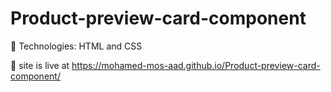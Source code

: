 # Product-preview-card-component

	Technologies: 
HTML and CSS

	 site is live at https://mohamed-mos-aad.github.io/Product-preview-card-component/
